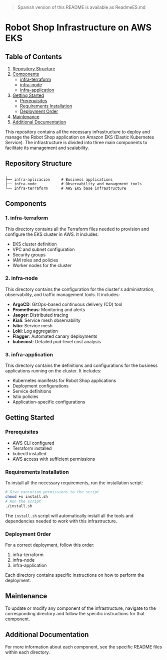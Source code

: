 > Spanish version of this README is available as ReadmeES.md

# Robot Shop Infrastructure on AWS EKS

## Table of Contents
1. [Repository Structure](#repository-structure)
2. [Components](#components)
   - [infra-terraform](#1-infra-terraform)
   - [infra-node](#2-infra-node)
   - [infra-application](#3-infra-application)
3. [Getting Started](#getting-started)
   - [Prerequisites](#prerequisites)
   - [Requirements Installation](#requirements-installation)
   - [Deployment Order](#deployment-order)
4. [Maintenance](#maintenance)
5. [Additional Documentation](#additional-documentation)

This repository contains all the necessary infrastructure to deploy and manage the Robot Shop application on Amazon EKS (Elastic Kubernetes Service). The infrastructure is divided into three main components to facilitate its management and scalability.

## Repository Structure
```
.
├── infra-aplicacion     # Business applications
├── infra-node           # Observability and management tools
└── infra-terraform      # AWS EKS base infrastructure
```

## Components

### 1. infra-terraform
This directory contains all the Terraform files needed to provision and configure the EKS cluster in AWS. It includes:
- EKS cluster definition
- VPC and subnet configuration
- Security groups
- IAM roles and policies
- Worker nodes for the cluster

### 2. infra-node
This directory contains the configuration for the cluster's administration, observability, and traffic management tools. It includes:
- **ArgoCD**: GitOps-based continuous delivery (CD) tool
- **Prometheus**: Monitoring and alerts
- **Jaeger**: Distributed tracing
- **Kiali**: Service mesh observability
- **Istio**: Service mesh
- **Loki**: Log aggregation
- **Flagger**: Automated canary deployments
- **kubecost**: Detailed pod-level cost analysis

### 3. infra-application
This directory contains the definitions and configurations for the business applications running on the cluster. It includes:
- Kubernetes manifests for Robot Shop applications
- Deployment configurations
- Service definitions
- Istio policies
- Application-specific configurations

## Getting Started

### Prerequisites
- AWS CLI configured
- Terraform installed
- kubectl installed
- AWS access with sufficient permissions

### Requirements Installation
To install all the necessary requirements, run the installation script:
```bash
# Give execution permissions to the script
chmod +x install.sh
# Run the script
./install.sh
```

The `install.sh` script will automatically install all the tools and dependencies needed to work with this infrastructure.

### Deployment Order
For a correct deployment, follow this order:
1. infra-terraform
2. infra-node
3. infra-application

Each directory contains specific instructions on how to perform the deployment.

## Maintenance
To update or modify any component of the infrastructure, navigate to the corresponding directory and follow the specific instructions for that component.

## Additional Documentation
For more information about each component, see the specific README files within each directory.
